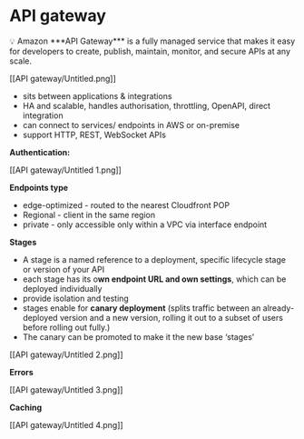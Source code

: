 # API gateway

<aside>
💡 Amazon ***API Gateway*** is a fully managed service that makes it easy for developers to create, publish, maintain, monitor, and secure APIs at any scale.

</aside>

[[API gateway/Untitled.png]]

- sits between applications & integrations
- HA and scalable, handles authorisation, throttling, OpenAPI, direct integration
- can connect to services/ endpoints in AWS or on-premise
- support HTTP, REST, WebSocket APIs

**Authentication:**

[[API gateway/Untitled 1.png]]

**Endpoints type**

- edge-optimized - routed to the nearest Cloudfront POP
- Regional - client in the same region
- private - only accessible only within a VPC via interface endpoint

**Stages**

- A stage is a named reference to a deployment, specific lifecycle stage or version of your API
- each stage has its o**wn endpoint URL and own settings**, which can be deployed individually
- provide isolation and testing
- stages enable for **canary deployment** (splits traffic between an already-deployed version and a new version, rolling it out to a subset of users before rolling out fully.)
- The canary can be promoted to make it the new base ‘stages’

[[API gateway/Untitled 2.png]]

**Errors**

[[API gateway/Untitled 3.png]]

**Caching**

[[API gateway/Untitled 4.png]]
